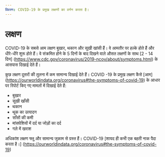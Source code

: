 ```yaml
---
विवरण: COVID-19 के प्रमुख लक्षणों का वर्णन करता है।
---
```


# लक्षण

COVID-19 के सबसे आम लक्षण बुखार, थकान और सूखी खांसी हैं। वे आमतौर पर हल्के होते हैं और धीरे-धीरे शुरू होते हैं। वे संक्रमित होने के 5 दिनों के बाद दिखने वाले औसत लक्षणों के साथ [2 - 14 दिन] (https://www.cdc.gov/coronavirus/2019-ncov/about/symptoms.html) के आसपास दिखाई देते हैं।

कुछ लक्षण दूसरों की तुलना में कम सामान्य दिखाई देते हैं। COVID -19 के प्रमुख लक्षण कैसे [आम] (https://ourworldindata.org/coronavirus#the-symptoms-of-covid-19) के आधार पर रिपोर्ट किए गए मामलों में दिखाई देते हैं:

* बुखार
* सूखी खाँसी
* थकान
* थूक का उत्पादन
* साँसों की कमी
* मांसपेशियों में दर्द या जोड़ों का दर्द
* गले में खराश

अधिकांश लक्षण फ्लू और सामान्य जुकाम से ग्रस्त हैं। COVID-19 [शायद ही कभी एक बहती नाक पैदा करता है।] (https://ourworldindata.org/coronavirus#the-symptoms-of-covid-19)
